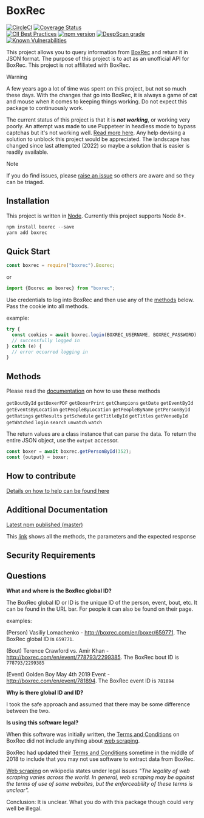 # BoxRec
[![CircleCI](https://circleci.com/gh/boxing/boxrec.svg?style=svg)](https://circleci.com/gh/boxing/boxrec) 
[![Coverage Status](https://coveralls.io/repos/github/boxing/boxrec/badge.svg?branch=master)](https://coveralls.io/github/boxing/boxrec?branch=master)  
[![CII Best Practices](https://bestpractices.coreinfrastructure.org/projects/1643/badge)](https://bestpractices.coreinfrastructure.org/projects/1643) 
[![npm version](https://badge.fury.io/js/boxrec.svg)](https://badge.fury.io/js/boxrec)
[![DeepScan grade](https://deepscan.io/api/teams/3514/projects/5187/branches/40336/badge/grade.svg)](https://deepscan.io/dashboard#view=project&tid=3514&pid=5187&bid=40336)
[![Known Vulnerabilities](https://snyk.io/test/github/boxing/boxrec/badge.svg?targetFile=package.json)](https://snyk.io/test/github/boxing/boxrec?targetFile=package.json)

This project allows you to query information from [BoxRec](http://boxrec.com) and return it in JSON format.
The purpose of this project is to act as an unofficial API for BoxRec.  This project is not affiliated with BoxRec.

> [!WARNING]  
> A few years ago a lot of time was spent on this project, but not so much these days.  With the changes that go into BoxRec, it is always a game of
cat and mouse when it comes to keeping things working.  Do not expect this package to continuously work.
> 
> The current status of this project is that it is **_not working_**, or working very poorly. An attempt was made to use Puppeteer in headless mode
> to bypass captchas but it's not working well.  [Read more here](https://github.com/boxing/boxrec/issues/299#issuecomment-1311691724).
> Any help devising a solution to unblock this project would be appreciated. The landscape has changed since
> last attempted (2022) so maybe a solution that is easier is readily available.

> [!NOTE]
> If you do find issues, please [raise an issue](https://github.com/boxing/boxrec/issues) so others are aware and so they can be triaged.

## Installation

This project is written in [Node](http://nodejs.org).  Currently this project supports Node 8+.

```javascript
npm install boxrec --save
yarn add boxrec
```

## Quick Start
```javascript
const boxrec = require("boxrec").Boxrec;
```
or 
```javascript
import {Boxrec as boxrec} from "boxrec";
```

Use credentials to log into BoxRec and then use any of the [methods](https://github.com/boxing/boxrec#methods-how-to-use) below.
Pass the cookie into all methods.

example:

```javascript
try {
  const cookies = await boxrec.login(BOXREC_USERNAME, BOXREC_PASSWORD);
  // successfully logged in
} catch (e) {
  // error occurred logging in
}
```

## Methods

Please read the [documentation](https://boxrec-npm-docs.s3.us-east-2.amazonaws.com/master/classes/boxrec.html) on how to use these methods

`getBoutById`
`getBoxerPDF`
`getBoxerPrint`
`getChampions`
`getDate`
`getEventById`
`getEventsByLocation`
`getPeopleByLocation`
`getPeopleByName`
`getPersonById`
`getRatings`
`getResults`
`getSchedule`
`getTitleById`
`getTitles`
`getVenueById`
`getWatched`
`login`
`search`
`unwatch`
`watch`

The return values are a class instance that can parse the data.  To return the entire JSON object, use the `output` accessor.

```javascript
const boxer = await boxrec.getPersonById(352);
const {output} = boxer;
````

## How to contribute

[Details on how to help can be found here](https://github.com/boxing/boxrec/blob/master/CONTRIBUTING.md)

## Additional Documentation

[Latest npm published (master)](https://boxrec-npm-docs.s3.us-east-2.amazonaws.com/master/index.html)


This [link](https://boxrec-npm-docs.s3.us-east-2.amazonaws.com/master/classes/boxrec.html) shows all the methods, the parameters and the expected response

## Security Requirements

## Questions

<a name="globalId">**What and where is the BoxRec global ID?**</a>

The BoxRec global ID or ID is the unique ID of the person, event, bout, etc.  It can be found in the URL bar.  For people it can also be found on their page.

examples:
  
(Person) Vasiliy Lomachenko - http://boxrec.com/en/boxer/659771.  The BoxRec global ID is `659771`.

(Bout) Terence Crawford vs. Amir Khan - http://boxrec.com/en/event/778793/2299385.  The BoxRec bout ID is `778793/2299385`

(Event) Golden Boy May 4th 2019 Event - http://boxrec.com/en/event/781894.  The BoxRec event ID is `781894`

<a name="globalIdInconsistencies">**Why is there global ID and ID?**</a>

I took the safe approach and assumed that there may be some difference between the two.

<a name="isUsingThisSoftwareLegal">**Is using this software legal?**</a>

When this software was initially written, the [Terms and Conditions](http://boxrec.com/en/terms_conditions) on BoxRec did not include anything about [web scraping](https://en.wikipedia.org/wiki/Web_scraping).

BoxRec had updated their [Terms and Conditions](http://boxrec.com/en/terms_conditions) sometime in the middle of 2018 to include that you may not use software to extract data from BoxRec.

[Web scraping](https://en.wikipedia.org/wiki/Web_scraping) on wikipedia states under legal issues _"The legality of web scraping varies across the world. In general, web scraping may be against the terms of use of some websites, but the enforceability of these terms is unclear"._

Conclusion: It is unclear.  What you do with this package though could very well be illegal.
